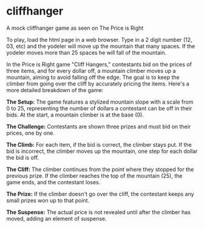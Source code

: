 # cliffhanger
A mock cliffhanger game as seen on The Price is Right

To play, load the html page in a web browser. Type in a 2 digit number (12, 03, etc) and the yodeler will move up the mountain that many spaces. If the yodeler moves more than 25 spaces he will fall of the mountain.

In the Price is Right game "Cliff Hangers," contestants bid on the prices of three items, and for every dollar off, a mountain climber moves up a mountain, aiming to avoid falling off the edge. The goal is to keep the climber from going over the cliff by accurately pricing the items. 
Here's a more detailed breakdown of the game:

**The Setup:**
The game features a stylized mountain slope with a scale from 0 to 25, representing the number of dollars a contestant can be off in their bids. At the start, a mountain climber is at the base (0). 

**The Challenge:**
Contestants are shown three prizes and must bid on their prices, one by one. 

**The Climb:**
For each item, if the bid is correct, the climber stays put. If the bid is incorrect, the climber moves up the mountain, one step for each dollar the bid is off. 

**The Cliff:**
The climber continues from the point where they stopped for the previous prize. If the climber reaches the top of the mountain (25), the game ends, and the contestant loses. 

**The Prize:**
If the climber doesn't go over the cliff, the contestant keeps any small prizes won up to that point. 

**The Suspense:**
The actual price is not revealed until after the climber has moved, adding an element of suspense. 

